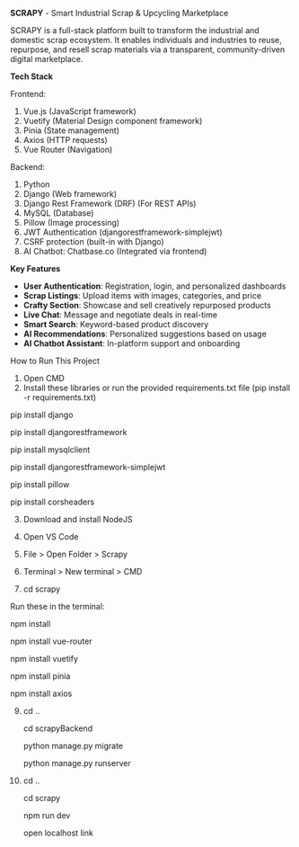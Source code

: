 **SCRAPY** - Smart Industrial Scrap & Upcycling Marketplace

SCRAPY is a full-stack platform built to transform the industrial and domestic scrap ecosystem. It enables individuals and industries to reuse, repurpose, and resell scrap materials via a transparent, community-driven digital marketplace.

**Tech Stack**

Frontend:
1. Vue.js (JavaScript framework)
2. Vuetify (Material Design component framework)
3. Pinia (State management)
4. Axios (HTTP requests)
5. Vue Router (Navigation)

Backend:
1. Python
2. Django (Web framework)
3. Django Rest Framework (DRF) (For REST APIs)
4. MySQL (Database)
5. Pillow (Image processing)
6. JWT Authentication (djangorestframework-simplejwt)
7. CSRF protection (built-in with Django)
8. AI Chatbot: Chatbase.co (Integrated via frontend)

**Key Features**
- **User Authentication**: Registration, login, and personalized dashboards
- **Scrap Listings**: Upload items with images, categories, and price
- **Crafty Section**: Showcase and sell creatively repurposed products
- **Live Chat**: Message and negotiate deals in real-time
- **Smart Search**: Keyword-based product discovery
- **AI Recommendations**: Personalized suggestions based on usage
- **AI Chatbot Assistant**: In-platform support and onboarding

How to Run This Project

1. Open CMD
2. Install these libraries or run the provided requirements.txt file (pip install -r requirements.txt)

pip install django

pip install djangorestframework

pip install mysqlclient

pip install djangorestframework-simplejwt

pip install pillow

pip install corsheaders

3. Download and install NodeJS
4. Open VS Code
5. File > Open Folder > Scrapy
6. Terminal > New terminal > CMD

7. cd scrapy

Run these in the terminal:

npm install

npm install vue-router

npm install vuetify

npm install pinia

npm install axios

9. cd ..
    
   cd scrapyBackend

   python manage.py migrate

   python manage.py runserver
   
11. cd ..

    cd scrapy

    npm run dev

    open localhost link



